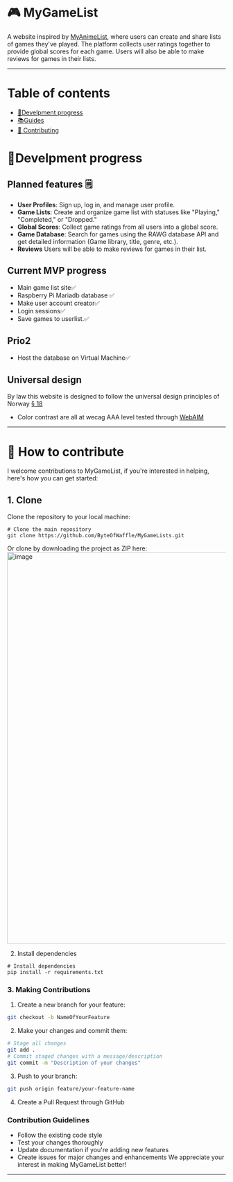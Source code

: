 # 🎮 MyGameList

A website inspired by [MyAnimeList](https://myanimelist.net), where users can create and share lists of games they've played. The platform collects user ratings together to provide global scores for each game. Users will also be able to make reviews for games in their lists.

---
# Table of contents 
- [📝Develpment progress](#develpment-progress)
- [📚Guides](#guides)
- [🤝 Contributing](#contributing)

# 📝Develpment progress 

## Planned features 🗒️

- **User Profiles**: Sign up, log in, and manage user profile.
- **Game Lists**: Create and organize game list with statuses like "Playing," "Completed," or "Dropped."
- **Global Scores**: Collect game ratings from all users into a global score.
- **Game Database**: Search for games using the RAWG database API and get detailed information (Game library, title, genre, etc.).
- **Reviews** Users will be able to make reviews for games in their list.


## Current MVP progress
- Main game list site✅
- Raspberry Pi Mariadb database ✅
- Make user account creator✅
- Login sessions✅
- Save games to userlist.✅
## Prio2
- Host the database on Virtual Machine✅

## Universal design
By law this website is designed to follow the universal design principles of Norway [§ 18](https://lovdata.no/lov/2017-06-16-51/§18)
- Color contrast are all at wecag AAA level tested through [WebAIM](https://webaim.org/resources/contrastchecker/)

---

# 🤝 How to contribute
I welcome contributions to MyGameList, if you're interested in helping, here's how you can get started:

## 1. Clone
Clone the repository to your local machine:
```
# Clone the main repository
git clone https://github.com/ByteOfWaffle/MyGameLists.git
```
Or clone by downloading the project as ZIP here:<img width="904" alt="image" src="https://github.com/user-attachments/assets/582e567c-d52f-4688-a6f2-8328bf159226" />


2. Install dependencies
```
# Install dependencies
pip install -r requirements.txt
```
### 3. Making Contributions
1. Create a new branch for your feature:
```bash
git checkout -b NameOfYourFeature
```

2. Make your changes and commit them:
```bash
# Stage all changes
git add .
# Commit staged changes with a message/description
git commit -m "Description of your changes"
```

3. Push to your branch:
```bash
git push origin feature/your-feature-name
```

4. Create a Pull Request through GitHub

### Contribution Guidelines
- Follow the existing code style
- Test your changes thoroughly
- Update documentation if you're adding new features
- Create issues for major changes and enhancements
We appreciate your interest in making MyGameList better!

---
